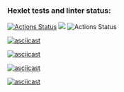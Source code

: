 ### Hexlet tests and linter status:
[![Actions Status](https://github.com/Escudo7/frontend-project-lvl1/workflows/hexlet-check/badge.svg)](https://github.com/Escudo7/frontend-project-lvl1/actions)
<a href="https://codeclimate.com/github/Escudo7/frontend-project-lvl1/maintainability"><img src="https://api.codeclimate.com/v1/badges/403091d779271e02a04b/maintainability" /></a>
![Actions Status](https://github.com/Escudo7/frontend-project-lvl1/actions/workflows/github-actions-demo.yml/badge.svg)

[![asciicast](https://asciinema.org/a/EtsggRVm4p4aWa9Ipkp9Qn054.svg)](https://asciinema.org/a/EtsggRVm4p4aWa9Ipkp9Qn054)

[![asciicast](https://asciinema.org/a/OgnLia1uP7AC02pep2PkR5YaH.svg)](https://asciinema.org/a/OgnLia1uP7AC02pep2PkR5YaH)

[![asciicast](https://asciinema.org/a/ZaKqDydKDcy6ibe5obmd7CcFs.svg)](https://asciinema.org/a/ZaKqDydKDcy6ibe5obmd7CcFs)

[![asciicast](https://asciinema.org/a/bgcpZPqCEybjN2x16YwYBGqdl.svg)](https://asciinema.org/a/bgcpZPqCEybjN2x16YwYBGqdl)
